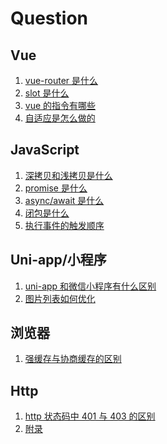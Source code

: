 # Question

## Vue

1. [vue-router 是什么](./answer.md#vue-1)
1. [slot 是什么]()
1. [vue 的指令有哪些]()
1. [自适应是怎么做的]()

## JavaScript

1. [深拷贝和浅拷贝是什么]()
1. [promise 是什么]()
1. [async/await 是什么]()
1. [闭包是什么]()
1. [执行事件的触发顺序]()

## Uni-app/小程序

1. [uni-app 和微信小程序有什么区别]()
1. [图片列表如何优化]()

## 浏览器

1. [强缓存与协商缓存的区别]()

## Http

1. [http 状态码中 401 与 403 的区别]()
1. <a href="./answer.md/#http-状态码中-401-与-403-的区别">附录</a>

<!-- 比较版本号 -->

<!-- function nextGreaterElements(arr) {
  if (!Array.isArray(arr)) throw Error('参数类型错误')
  if (arr.filter(item => !Number.isInteger(item)).length) throw Error('数组内有非正整数')

  const list = []
  arr.forEach((item, index) => {
    const l = arr.slice(index + 1)
    const v = l.find(element => element > item)
    if (v !== undefined) list.push(v)
    else list.push(-1)
  })
  return list
}

console.log(nextGreaterElements([5,4,3,2,1])) -->
